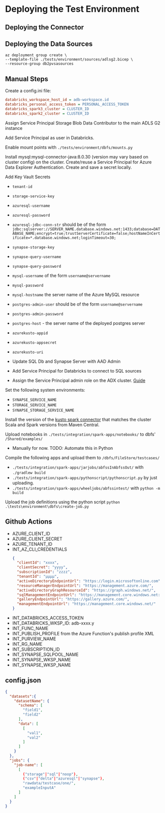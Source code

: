 # Deploying the Test Environment

## Deploying the Connector

## Deploying the Data Sources

```
az deployment group create \
--template-file ./tests/environment/sources/adlsg2.bicep \
--resource-group db2pvsasources

```

## Manual Steps

Create a config.ini file:

```ini
databricks_workspace_host_id = adb-workspace.id
databricks_personal_access_token = PERSONAL_ACCESS_TOKEN
databricks_spark3_cluster = CLUSTER_ID
databricks_spark2_cluster = CLUSTER_ID
```

Assign Service Principal Storage Blob Data Contributor to the main ADLS G2 instance

Add Service Principal as user in Databricks.

Enable mount points with `./tests/environment/dbfs/mounts.py`

Install mysql:mysql-connector-java:8.0.30 (version may vary based on cluster config) on the cluster.
Create/reuse a Service Principal for Azure Data Explorer Authentication. Create and save a secret locally.

Add Key Vault Secrets
  * `tenant-id`
  * `storage-service-key`
  * `azuresql-username`
  * `azuresql-password`
  * `azuresql-jdbc-conn-str` should be of the form `jdbc:sqlserver://SERVER_NAME.database.windows.net:1433;database=DATABASE_NAME;encrypt=true;trustServerCertificate=false;hostNameInCertificate=*.database.windows.net;loginTimeout=30;`
  * `synapse-storage-key`
  * `synapse-query-username`
  * `synapse-query-password`
  * `mysql-username` of the form `username@servername`
  * `mysql-password`
  * `mysql-hostname` the server name of the Azure MySQL resource
  * `postgres-admin-user` should be of the form `username@servername`
  * `postgres-admin-password`
  * `postgres-host` - the server name of the deployed postgres server
  * `azurekusto-appid`
  * `azurekusto-appsecret`
  * `azurekusto-uri`
  
* Update SQL Db and Synapse Server with AAD Admin
* Add Service Principal for Databricks to connect to SQL sources
* Assign the Service Principal admin role on the ADX cluster. [Guide](https://learn.microsoft.com/en-us/azure/data-explorer/provision-azure-ad-app#grant-the-service-principal-access-to-an-azure-data-explorer-database)

Set the following system environments:

* `SYNAPSE_SERVICE_NAME`
* `STORAGE_SERVICE_NAME`
* `SYNAPSE_STORAGE_SERVICE_NAME`

Install the version of the [kusto spark connector](https://github.com/Azure/azure-kusto-spark) that matches the cluster Scala and Spark versions from Maven Central.

Upload notebooks in `./tests/integration/spark-apps/notebooks/` to dbfs' `/Shared/examples/`

* Manually for now. TODO: Automate this in Python

Compile the following apps and upload them to `/dbfs/FileStore/testcases/`

* `./tests/integration/spark-apps/jarjobs/abfssInAbfssOut/` with `./gradlew build`
* `./tests/integration/spark-apps/pythonscript/pythonscript.py` by just uploading.
* `./tests/integration/spark-apps/wheeljobs/abfssintest/` with `python -m build`

Upload the job definitions using the python script `python .\tests\environment\dbfs\create-job.py`

## Github Actions

* AZURE_CLIENT_ID
* AZURE_CLIENT_SECRET
* AZURE_TENANT_ID
* INT_AZ_CLI_CREDENTIALS
  ```json
  {
    "clientId": "xxxx",
    "clientSecret": "yyyy",
    "subscriptionId": "zzzz",
    "tenantId": "μμμμ",
    "activeDirectoryEndpointUrl": "https://login.microsoftonline.com",
    "resourceManagerEndpointUrl": "https://management.azure.com/",
    "activeDirectoryGraphResourceId": "https://graph.windows.net/",
    "sqlManagementEndpointUrl": "https://management.core.windows.net:8443/",
    "galleryEndpointUrl": "https://gallery.azure.com/",
    "managementEndpointUrl": "https://management.core.windows.net/"
  }
  ```
* INT_DATABRICKS_ACCESS_TOKEN
* INT_DATABRICKS_WKSP_ID: adb-xxxx.y
* INT_FUNC_NAME
* INT_PUBLISH_PROFILE from the Azure Function's publish profile XML
* INT_PURVIEW_NAME
* INT_RG_NAME
* INT_SUBSCRIPTION_ID
* INT_SYNAPSE_SQLPOOL_NAME
* INT_SYNAPSE_WKSP_NAME
* INT_SYNAPSE_WKSP_NAME

## config.json

```json
{
  "datasets":{
    "datasetName": {
      "schema": [
        "field1",
        "field2"
      ],
      "data": [
        [
          "val1",
          "val2"
        ]
      ]
    }
  },
  "jobs": {
    "job-name": [
      [
        ("storage"|"sql"|"noop"),
        ("csv"|"delta"|"azuresql"|"synapse"),
        "rawdata/testcase/one/",
        "exampleInputA"
      ]
    ]
  }
}

```
